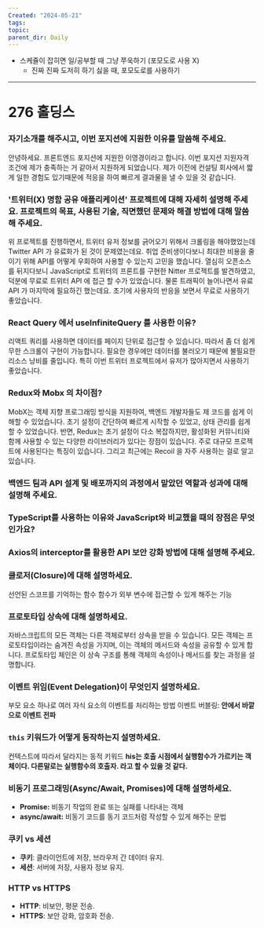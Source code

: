 ```yaml
---
Created: "2024-05-21"
tags: 
topic: 
parent_dir: Daily
---
```

- 스케쥴이 잡히면 일/공부할 때 그냥 쭈욱하기 (포모도로 사용 X)
	- 진짜 진짜 도저히 하기 싫을 때, 포모도로를 사용하기
----
# 276 홀딩스
### 자기소개를 해주시고, 이번 포지션에 지원한 이유를 말씀해 주세요.
안녕하세요. 프론트엔드 포지션에 지원한 이영경이라고 합니다. 이번 포지션 지원자격 조건에 제가 충족하는 거 같아서 지원하게 되었습니다. 제가 이전에 컨설팅 회사에서 짧게 일한 경험도 있기때문에 적응을 하여 빠르게 결과물을 낼 수 있을 것 같습니다.
### '트위터(X) 명함 공유 애플리케이션' 프로젝트에 대해 자세히 설명해 주세요. 프로젝트의 목표, 사용된 기술, 직면했던 문제와 해결 방법에 대해 말씀해 주세요.
위 프로젝트를 진행하면서, 트위터 유저 정보를 긁어오기 위해서 크롤링을 해야했었는데 Twitter API 가 유료화가 된 것이 문제였는데요. 취업 준비생이다보니 최대한 비용을 줄이기 위해 API를 어떻게 우회하여 사용할 수 있는지 고민을 했습니다. 열심히 오픈소스를 뒤지다보니 JavaScript로 트위터의 프론트를 구현한 Nitter 프로젝트를 발견하였고, 덕분에 무료로 트위터 API 에 접근 할 수가 있었습니다. 물론 트래픽이 늘어나면서 유료 API 가 마지막에 필요하긴 했는데요. 초기에 사용자의 반응을 보면서 무료로 사용하기 좋았습니다.
### React Query 에서 useInfiniteQuery 를 사용한 이유?
리액트 쿼리를 사용하면 데이터를 페이지 단위로 접근할 수 있습니다. 따라서 좀 더 쉽게 무한 스크롤이 구현이 가능합니다. 필요한 경우에만 데이터를 불러오기 때문에 불필요한 리소스 낭비를 줄입니다. 특히 이번 트위터 프로젝트에서 유저가 많아지면서 사용하기 좋았습니다. 
### Redux와 Mobx 의 차이점?
MobX는 객체 지향 프로그래밍 방식을 지원하여, 백엔드 개발자들도 제 코드를 쉽게 이해할 수 있었습니다. 초기 설정이 간단하여 빠르게 시작할 수 있었고, 상태 관리를 쉽게 할 수 있었습니다. 반면, Redux는 초기 설정이 다소 복잡하지만, 활성화된 커뮤니티와 함께 사용할 수 있는 다양한 라이브러리가 있다는 장점이 있습니다. 주로 대규모 프로젝트에 사용된다는 특징이 있습니다. 그리고 최근에는 Recoil 을 자주 사용하는 걸로 알고있습니다. 
### 백엔드 팀과 API 설계 및 배포까지의 과정에서 맡았던 역할과 성과에 대해 설명해 주세요.
### TypeScript를 사용하는 이유와 JavaScript와 비교했을 때의 장점은 무엇인가요?
### Axios의 interceptor를 활용한 API 보안 강화 방법에 대해 설명해 주세요.
### 클로저(Closure)에 대해 설명하세요.
선언된 스코프를 기억하는 함수
함수가 외부 변수에 접근할 수 있게 해주는 기능
### 프로토타입 상속에 대해 설명하세요.
자바스크립트의 모든 객체는 다른 객체로부터 상속을 받을 수 있습니다. 모든 객체는 프로토타입이라는 숨겨진 속성을 가지며, 이는 객체의 메서드와 속성을 공유할 수 있게 합니다. 프로토타입 체인은 이 상속 구조를 통해 객체의 속성이나 메서드를 찾는 과정을 설명합니다.
### 이벤트 위임(Event Delegation)이 무엇인지 설명하세요.
부모 요소 하나로 여러 자식 요소의 이벤트를 처리하는 방법
이벤트 버블링: **안에서 바깥으로 이벤트 전파**
###  `this` 키워드가 어떻게 동작하는지 설명하세요.
컨텍스트에 따라서 달라지는 동적 키워드
**his는 호출 시점에서 실행함수가 가르키는 객체이다. 다른말로는 실행함수의 호출자. 라고 할 수 있을 것 같다.**
### 비동기 프로그래밍(Async/Await, Promises)에 대해 설명하세요.
- **Promise:** 비동기 작업의 완료 또는 실패를 나타내는 객체
- **async/await:** 비동기 코드를 동기 코드처럼 작성할 수 있게 해주는 문법
### 쿠키 vs 세션
- **쿠키**: 클라이언트에 저장, 브라우저 간 데이터 유지.
- **세션**: 서버에 저장, 사용자 정보 유지.
### HTTP vs HTTPS
- **HTTP**: 비보안, 평문 전송.
- **HTTPS**: 보안 강화, 암호화 전송.
### 